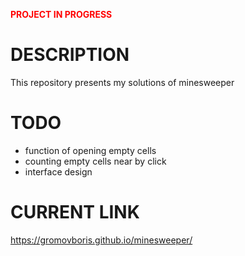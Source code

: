 
<span style="color:red">**PROJECT IN PROGRESS**</span>

# DESCRIPTION

This repository presents my solutions of minesweeper

# TODO

* function of opening empty cells
* counting empty cells near by click
* interface design
 
# CURRENT LINK
https://gromovboris.github.io/minesweeper/



